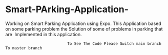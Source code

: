 # Smart-PArking-Application-
Working on Smart Parking Application using Expo. This Application based on some parking problem the Solution of some of problems in parking that are  Implemented in this application. 


                               To See The Code Please Switch main branch To master branch

